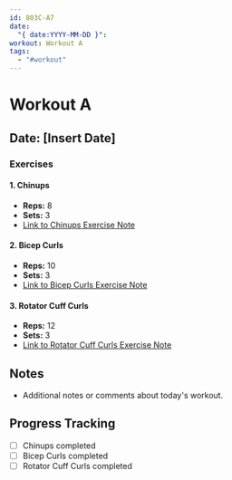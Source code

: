 ```yaml
---
id: 803C-A7
date:
  "{ date:YYYY-MM-DD }": 
workout: Workout A
tags:
  - "#workout"
---
```


# Workout A

## Date: [Insert Date]

### Exercises

#### 1. Chinups
- **Reps:** 8
- **Sets:** 3
- [Link to Chinups Exercise Note](Exercises/Chinups.md)

#### 2. Bicep Curls
- **Reps:** 10
- **Sets:** 3
- [Link to Bicep Curls Exercise Note](Exercises/BicepCurls.md)

#### 3. Rotator Cuff Curls
- **Reps:** 12
- **Sets:** 3
- [Link to Rotator Cuff Curls Exercise Note](Exercises/RotatorCuffCurls.md)

## Notes
- Additional notes or comments about today's workout.

## Progress Tracking
- [ ] Chinups completed
- [ ] Bicep Curls completed
- [ ] Rotator Cuff Curls completed
